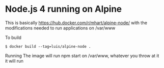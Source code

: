 # Node.js 4 running on Alpine
This is basically https://hub.docker.com/r/mhart/alpine-node/ with the modifications needed to run applications on /var/www

To build

    $ docker build --tag=luis/alpine-node .

Running
The image will run npm start on /var/www, whatever you throw at it it will run
